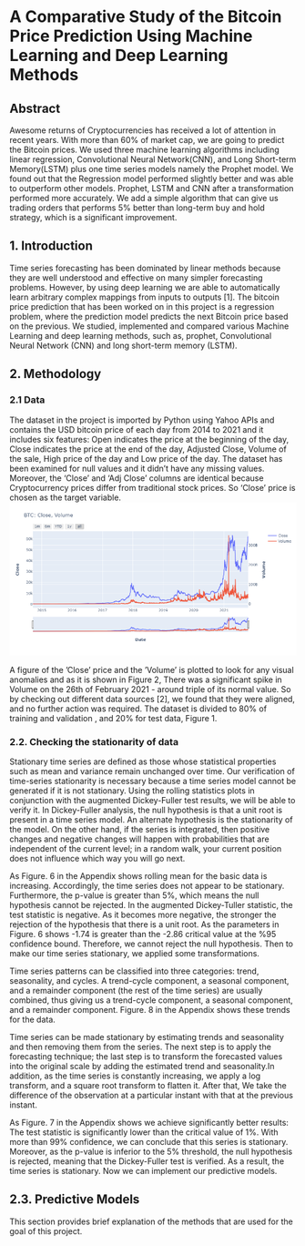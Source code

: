 # A Comparative Study of the Bitcoin Price Prediction Using Machine Learning and Deep Learning Methods
## Abstract
Awesome returns of Cryptocurrencies has received a
lot of attention in recent years. With more than 60% of
market cap, we are going to predict the Bitcoin prices.
We used three machine learning algorithms including linear regression, Convolutional Neural Network(CNN), and
Long Short-term Memory(LSTM) plus one time series models namely the Prophet model. We found out that the Regression model performed slightly better and was able to
outperform other models. Prophet, LSTM and
CNN after a transformation performed more accurately. We
add a simple algorithm that can give us trading orders that
performs 5% better than long-term buy and hold strategy,
which is a significant improvement.

## 1. Introduction
Time series forecasting has been dominated by linear
methods because they are well understood and effective on
many simpler forecasting problems. However, by using
deep learning we are able to automatically learn arbitrary
complex mappings from inputs to outputs [1]. The bitcoin
price prediction that has been worked on in this project is a
regression problem, where the prediction model predicts the
next Bitcoin price based on the previous. We studied, implemented and compared various Machine Learning and deep
learning methods, such as, prophet, Convolutional Neural
Network (CNN) and long short-term memory (LSTM).

## 2. Methodology
### 2.1 Data
The dataset in the project is imported by Python using
Yahoo APIs and contains the USD bitcoin price of each day
from 2014 to 2021 and it includes six features: Open indicates the price at the beginning of the day, Close indicates
the price at the end of the day, Adjusted Close, Volume of
the sale, High price of the day and Low price of the day. The
dataset has been examined for null values and it didn’t have
any missing values. Moreover, the ‘Close’ and ‘Adj Close’
columns are identical because Cryptocurrency prices differ
from traditional stock prices. So ‘Close’ price is chosen as
the target variable.
![Figure 2. Plot of close price and volume](https://raw.githubusercontent.com/Alighaemmaghami/Bitcoin_Prediction_Comparison/refs/heads/main/figures/fig_1_bitcoin_price.png)



A figure of the ’Close’ price and the ’Volume’ is plotted
to look for any visual anomalies and as it is shown in Figure
2, There was a significant spike in Volume on the 26th of
February 2021 - around triple of its normal value. So by
checking out different data sources [2], we found that they
were aligned, and no further action was required.
The dataset is divided to 80% of training and validation
, and 20% for test data, Figure 1.

### 2.2. Checking the stationarity of data
Stationary time series are defined as those whose statistical properties such as mean and variance remain unchanged over time. Our verification of time-series stationarity is necessary because a time series model cannot be
generated if it is not stationary. Using the rolling statistics
plots in conjunction with the augmented Dickey-Fuller test
results, we will be able to verify it. In Dickey-Fuller analysis, the null hypothesis is that a unit root is present in a
time series model. An alternate hypothesis is the stationarity of the model. On the other hand, if the series is integrated, then positive changes and negative changes will
happen with probabilities that are independent of the current level; in a random walk, your current position does not
influence which way you will go next.

As Figure. 6 in the Appendix shows rolling mean for
the basic data is increasing. Accordingly, the time series
does not appear to be stationary. Furthermore, the p-value
is greater than 5%, which means the null hypothesis cannot
be rejected. In the augmented Dickey-Tuller statistic, the
test statistic is negative. As it becomes more negative, the
stronger the rejection of the hypothesis that there is a unit
root. As the parameters in Figure. 6 shows -1.74 is greater
than the -2.86 critical value at the %95 confidence bound.
Therefore, we cannot reject the null hypothesis. Then to
make our time series stationary, we applied some transformations.

Time series patterns can be classified into three categories: trend, seasonality, and cycles. A trend-cycle component, a seasonal component, and a remainder component
(the rest of the time series) are usually combined, thus giving us a trend-cycle component, a seasonal component, and
a remainder component. Figure. 8 in the Appendix shows
these trends for the data.

Time series can be made stationary by estimating trends
and seasonality and then removing them from the series.
The next step is to apply the forecasting technique; the last
step is to transform the forecasted values into the original
scale by adding the estimated trend and seasonality.In addition, as the time series is constantly increasing, we apply a
log transform, and a square root transform to flatten it. After
that, We take the difference of the observation at a particular
instant with that at the previous instant.

As Figure. 7 in the Appendix shows we achieve significantly better results: The test statistic is significantly lower
than the critical value of 1%. With more than 99% confidence, we can conclude that this series is stationary. Moreover, as the p-value is inferior to the 5% threshold, the null
hypothesis is rejected, meaning that the Dickey-Fuller test
is verified. As a result, the time series is stationary. Now we
can implement our predictive models.

## 2.3. Predictive Models
This section provides brief explanation of the methods
that are used for the goal of this project.

